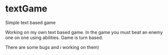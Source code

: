 # textGame
Simple text based game

Working on my own text based game. In the game you must beat an enemy one on one using abilities. Game is turn based.

There are some bugs and i working on them)

